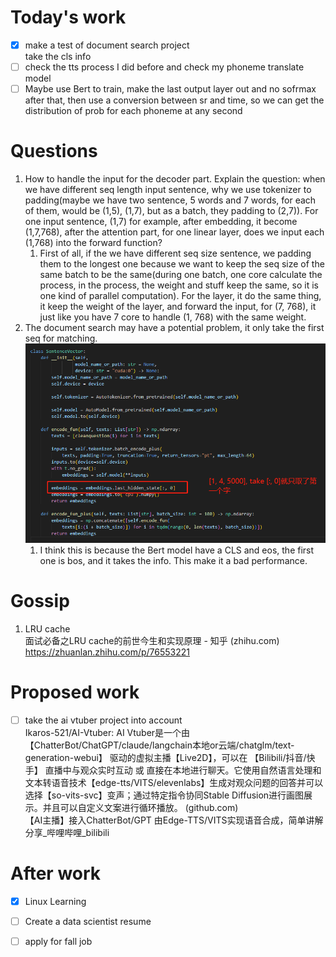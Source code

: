 # Today's work
- [x] make a test of document search project  
take the cls info  
- [ ] check the tts process I did before and check my phoneme translate model  
- [ ] Maybe use Bert to train, make the last output layer out and no sofrmax after that, then use a conversion between sr and time, so we can get the distribution of prob for each phoneme at any second   
# Questions
1. How to handle the input for the decoder part. Explain the question: when we have different seq length input sentence, why we use tokenizer to padding(maybe we have two sentence, 5 words and 7 words, for each of them, would be (1,5), (1,7), but as a batch, they padding to (2,7)). For one input sentence, (1,7) for example, after embedding, it become (1,7,768), after the attention part, for one linear layer, does we input each (1,768) into the forward function?   
    1. First of all, if the we have different seq size sentence, we padding them to the longest one because we want to keep the seq size of the same batch to be the same(during one batch, one core calculate the process, in the process,  the weight and stuff keep the same, so it is one kind of parallel computation). For the layer, it do the same thing, it keep the weight of the layer, and forward the input, for (7, 768), it just like you have 7 core to handle (1, 768) with the same weight.  
2. The document search may have a potential problem, it only take the first seq for matching.
![pic1](Screenshots/2023-07-19-pic2.jpg)   
    1. I think this is because the Bert model have a CLS and eos, the first one is bos, and it takes the info. This make it a bad performance.  
# Gossip
1. LRU cache  
面试必备之LRU cache的前世今生和实现原理 - 知乎 (zhihu.com)  https://zhuanlan.zhihu.com/p/76553221  
# Proposed work  
- [ ] take the ai vtuber project into account  
Ikaros-521/AI-Vtuber: AI Vtuber是一个由 【ChatterBot/ChatGPT/claude/langchain本地or云端/chatglm/text-generation-webui】 驱动的虚拟主播【Live2D】，可以在 【Bilibili/抖音/快手】 直播中与观众实时互动 或 直接在本地进行聊天。它使用自然语言处理和文本转语音技术【edge-tts/VITS/elevenlabs】生成对观众问题的回答并可以选择【so-vits-svc】变声；通过特定指令协同Stable Diffusion进行画图展示。并且可以自定义文案进行循环播放。 (github.com)  
【AI主播】接入ChatterBot/GPT 由Edge-TTS/VITS实现语音合成，简单讲解分享_哔哩哔哩_bilibili  
# After work
- [x] Linux Learning  
- [ ] Create a data scientist resume  
- [ ] apply for fall job  



